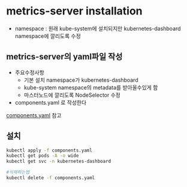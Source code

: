 # metrics-server installation
- namespace : 원래 kube-system에 설치되지만 kubernetes-dashboard namespace에 깔리도록 수정

## metrics-server의 yaml파일 작성
- 주요수정사항
  - 기본 설치 namespace가 kubernetes-dashboard
  - kube-system namespace의 metadata를 받아올수있게 함
  - 마스터노드에 깔리도록 NodeSelector 수정
- components.yaml 로 작성한다

[components.yaml](components.yaml) 참고

## 설치
```bash
kubectl apply -f components.yaml
kubectl get pods -A -o wide
kubectl get svc -n kubernetes-dashboard

#삭제하는법
kubectl delete -f components.yaml
```
